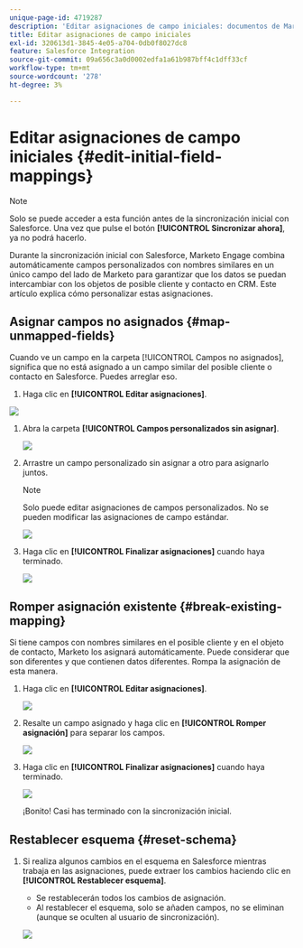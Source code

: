 ```yaml
---
unique-page-id: 4719287
description: 'Editar asignaciones de campo iniciales: documentos de Marketo: documentación del producto'
title: Editar asignaciones de campo iniciales
exl-id: 320613d1-3845-4e05-a704-0db0f8027dc8
feature: Salesforce Integration
source-git-commit: 09a656c3a0d0002edfa1a61b987bff4c1dff33cf
workflow-type: tm+mt
source-wordcount: '278'
ht-degree: 3%

---
```


# Editar asignaciones de campo iniciales {#edit-initial-field-mappings}

>[!NOTE]
>
>Solo se puede acceder a esta función antes de la sincronización inicial con Salesforce. Una vez que pulse el botón **[!UICONTROL Sincronizar ahora]**, ya no podrá hacerlo.

Durante la sincronización inicial con Salesforce, Marketo Engage combina automáticamente campos personalizados con nombres similares en un único campo del lado de Marketo para garantizar que los datos se puedan intercambiar con los objetos de posible cliente y contacto en CRM. Este artículo explica cómo personalizar estas asignaciones.

## Asignar campos no asignados {#map-unmapped-fields}

Cuando ve un campo en la carpeta [!UICONTROL Campos no asignados], significa que no está asignado a un campo similar del posible cliente o contacto en Salesforce. Puedes arreglar eso.

1. Haga clic en **[!UICONTROL Editar asignaciones]**.

![](assets/image2014-12-9-13-3a31-3a0.png)

1. Abra la carpeta **[!UICONTROL Campos personalizados sin asignar]**.

   ![](assets/two.png)

1. Arrastre un campo personalizado sin asignar a otro para asignarlo juntos.

   >[!NOTE]
   >
   >Solo puede editar asignaciones de campos personalizados. No se pueden modificar las asignaciones de campo estándar.

   ![](assets/three.png)

1. Haga clic en **[!UICONTROL Finalizar asignaciones]** cuando haya terminado.

   ![](assets/four.png)

## Romper asignación existente {#break-existing-mapping}

Si tiene campos con nombres similares en el posible cliente y en el objeto de contacto, Marketo los asignará automáticamente. Puede considerar que son diferentes y que contienen datos diferentes. Rompa la asignación de esta manera.

1. Haga clic en **[!UICONTROL Editar asignaciones]**.

   ![](assets/image2014-12-9-13-3a31-3a37.png)

1. Resalte un campo asignado y haga clic en **[!UICONTROL Romper asignación]** para separar los campos.

   ![](assets/image2014-12-9-13-3a31-3a47.png)

1. Haga clic en **[!UICONTROL Finalizar asignaciones]** cuando haya terminado.

   ![](assets/image2014-12-9-13-3a31-3a58.png)

   ¡Bonito! Casi has terminado con la sincronización inicial.

## Restablecer esquema {#reset-schema}

1. Si realiza algunos cambios en el esquema en Salesforce mientras trabaja en las asignaciones, puede extraer los cambios haciendo clic en **[!UICONTROL Restablecer esquema]**.

   * Se restablecerán todos los cambios de asignación.
   * Al restablecer el esquema, solo se añaden campos, no se eliminan (aunque se oculten al usuario de sincronización).

   ![](assets/image2014-12-9-13-3a32-3a8.png)
